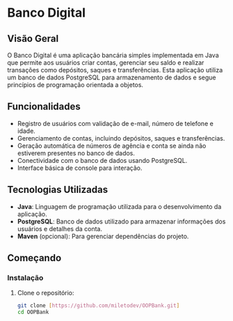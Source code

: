 # Banco Digital

## Visão Geral
O Banco Digital é uma aplicação bancária simples implementada em Java que permite aos usuários criar contas, gerenciar seu saldo e realizar transações como depósitos, saques e transferências. Esta aplicação utiliza um banco de dados PostgreSQL para armazenamento de dados e segue princípios de programação orientada a objetos.

## Funcionalidades
- Registro de usuários com validação de e-mail, número de telefone e idade.
- Gerenciamento de contas, incluindo depósitos, saques e transferências.
- Geração automática de números de agência e conta se ainda não estiverem presentes no banco de dados.
- Conectividade com o banco de dados usando PostgreSQL.
- Interface básica de console para interação.

## Tecnologias Utilizadas
- **Java**: Linguagem de programação utilizada para o desenvolvimento da aplicação.
- **PostgreSQL**: Banco de dados utilizado para armazenar informações dos usuários e detalhes da conta.
- **Maven** (opcional): Para gerenciar dependências do projeto.

## Começando


### Instalação

1. Clone o repositório:
   ```bash
   git clone [https://github.com/miletodev/OOPBank.git]
   cd OOPBank

